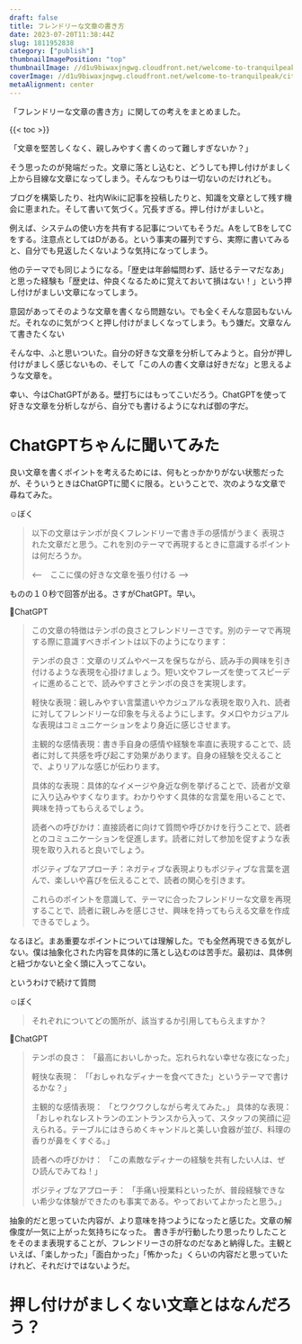 ```yaml
---
draft: false
title: フレンドリーな文章の書き方
date: 2023-07-20T11:38:44Z
slug: 1811952838
category: ["publish"]
thumbnailImagePosition: "top"
thumbnailImage: //d1u9biwaxjngwg.cloudfront.net/welcome-to-tranquilpeak/city-750.jpg
coverImage: //d1u9biwaxjngwg.cloudfront.net/welcome-to-tranquilpeak/city.jpg
metaAlignment: center
---
```

「フレンドリーな文章の書き方」に関しての考えをまとめました。
<!--more-->

{{< toc >}}

「文章を堅苦しくなく、親しみやすく書くのって難しすぎないか？」

そう思ったのが発端だった。文章に落とし込むと、どうしても押し付けがましく上から目線な文章になってしまう。そんなつもりは一切ないのだけれども。

ブログを構築したり、社内Wikiに記事を投稿したりと、知識を文章として残す機会に恵まれた。そして書いて気づく。冗長すぎる。押し付けがましいと。

例えば、システムの使い方を共有する記事についてもそうだ。AをしてBをしてCをする。注意点としてはDがある。という事実の羅列ですら、実際に書いてみると、自分でも見返したくないような気持になってしまう。

他のテーマでも同じようになる。「歴史は年齢幅問わず、話せるテーマだなあ」と思った経験も「歴史は、仲良くなるために覚えておいて損はない！」という押し付けがましい文章になってしまう。

意図があってそのような文章を書くなら問題ない。でも全くそんな意図もないんだ。それなのに気がつくと押し付けがましくなってしまう。もう嫌だ。文章なんて書きたくない

そんな中、ふと思いついた。自分の好きな文章を分析してみようと。自分が押し付けがましく感じないもの、そして「この人の書く文章は好きだな」と思えるような文章を。

幸い、今はChatGPTがある。壁打ちにはもってこいだろう。ChatGPTを使って好きな文章を分析しながら、自分でも書けるようになれば御の字だ。

# ChatGPTちゃんに聞いてみた

良い文章を書くポイントを考えるためには、何もとっかかりがない状態だったが、そういうときはChatGPTに聞くに限る。ということで、次のような文章で尋ねてみた。

☺ぼく
 > 以下の文章はテンポが良くフレンドリーで書き手の感情がうまく 表現された文章だと思う。これを別のテーマで再現するときに意識するポイントは何だろうか。
>
> <--　ここに僕の好きな文章を張り付ける -->


ものの１０秒で回答が出る。さすがChatGPT。早い。

🤖ChatGPT
> この文章の特徴はテンポの良さとフレンドリーさです。別のテーマで再現する際に意識すべきポイントは以下のようになります：
> 
> テンポの良さ：文章のリズムやペースを保ちながら、読み手の興味を引き付けるような表現を心掛けましょう。短い文やフレーズを使ってスピーディに進めることで、読みやすさとテンポの良さを実現します。
> 
> 軽快な表現：親しみやすい言葉遣いやカジュアルな表現を取り入れ、読者に対してフレンドリーな印象を与えるようにします。タメ口やカジュアルな表現はコミュニケーションをより身近に感じさせます。
>
> 主観的な感情表現：書き手自身の感情や経験を率直に表現することで、読者に対して共感を呼び起こす効果があります。自身の経験を交えることで、よりリアルな感じが伝わります。
>
> 具体的な表現：具体的なイメージや身近な例を挙げることで、読者が文章に入り込みやすくなります。わかりやすく具体的な言葉を用いることで、興味を持ってもらえるでしょう。
>
> 読者への呼びかけ：直接読者に向けて質問や呼びかけを行うことで、読者とのコミュニケーションを促進します。読者に対して参加を促すような表現を取り入れると良いでしょう。
>
> ポジティブなアプローチ：ネガティブな表現よりもポジティブな言葉を選んで、楽しいや喜びを伝えることで、読者の関心を引きます。
>
> これらのポイントを意識して、テーマに合ったフレンドリーな文章を再現することで、読者に親しみを感じさせ、興味を持ってもらえる文章を作成できるでしょう。
>

なるほど。まあ重要なポイントについては理解した。でも全然再現できる気がしない。僕は抽象化された内容を具体的に落とし込むのは苦手だ。最初は、具体例と紐づかないと全く頭に入ってこない。

というわけで続けて質問

☺ぼく
> それぞれについてどの箇所が、該当するか引用してもらえますか？

🤖ChatGPT
> テンポの良さ：
「最高においしかった。忘れられない幸せな夜になった」
>
> 軽快な表現：
「「おしゃれなディナーを食べてきた」というテーマで書けるかな？」
>
> 主観的な感情表現：
> 「とワクワクしながら考えてみた。」
> 具体的な表現：
> 「おしゃれなレストランのエントランスから入って、スタッフの笑顔に迎えられる。テーブルにはきらめくキャンドルと美しい食器が並び、料理の香りが鼻をくすぐる。」
>
> 読者への呼びかけ：
> 「この素敵なディナーの経験を共有したい人は、ぜひ読んでみてね！」
> 
> ポジティブなアプローチ：
> 「手痛い授業料といったが、普段経験できない希少な体験ができたのも事実である。やっておいてよかったと思う。」
> 

抽象的だと思っていた内容が、より意味を持つようになったと感じた。文章の解像度が一気に上がった気持ちになった。
書き手が行動したり思ったりしたことをそのまま表現することが、フレンドリーさの肝なのだなあと納得した。主観といえば、「楽しかった」「面白かった」「怖かった」くらいの内容だと思っていたけれど、それだけではないようだ。

# 押し付けがましくない文章とはなんだろう？
